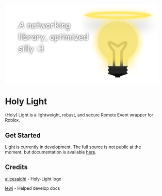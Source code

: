 <div align="center">
  <img src="./docs/assets/images/lightbanner.png" class="center">
</div>

# Holy Light

(Holy) Light is a lightweight, robust,  and secure Remote Event wrapper for Roblox.

## Get Started

Light is currently in development. The full source is not public at the moment, but documentation is available [here](https://light.ardi.gg/).

## Credits

[alicesaidhi](https://github.com/alicesaidhi/) - Holy-Light logo

[lewi](https://github.com/lewisakura/) - Helped develop docs
